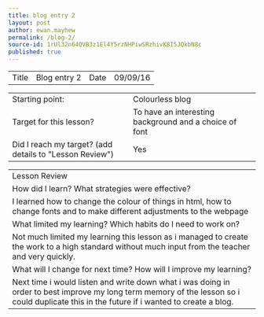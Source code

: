 ```yaml
---
title: blog entry 2
layout: post
author: ewan.mayhew
permalink: /blog-2/
source-id: 1rUl32n64QVB3z1El4Y5rzNHPiwSRzhivK8I5JQkbN8c
published: true
---
```

<table>
  <tr>
    <td>Title</td>
    <td>Blog entry 2</td>
    <td>Date</td>
    <td>09/09/16</td>
  </tr>
</table>


<table>
  <tr>
    <td>Starting point:</td>
    <td>Colourless blog </td>
  </tr>
  <tr>
    <td>Target for this lesson?</td>
    <td>To have an interesting background and a choice of font</td>
  </tr>
  <tr>
    <td>Did I reach my target? 
(add details to "Lesson Review")</td>
    <td>Yes</td>
  </tr>
</table>


<table>
  <tr>
    <td>Lesson Review</td>
  </tr>
  <tr>
    <td>How did I learn? What strategies were effective? </td>
  </tr>
  <tr>
    <td>I learned how to change the colour of things in html, how to change fonts and to make different adjustments to the webpage</td>
  </tr>
  <tr>
    <td>What limited my learning? Which habits do I need to work on? </td>
  </tr>
  <tr>
    <td>Not much limited my learning this lesson as i managed to create the work to a high standard without much input from the teacher and very quickly.</td>
  </tr>
  <tr>
    <td>What will I change for next time? How will I improve my learning?</td>
  </tr>
  <tr>
    <td>Next time i would listen and write down what i was doing in order to best improve my long term memory of the lesson so i could duplicate this in the future if i wanted to create a blog.</td>
  </tr>
</table>


